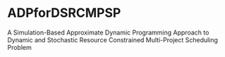 # ADPforDSRCMPSP
A Simulation-Based Approximate Dynamic Programming Approach to Dynamic and Stochastic Resource Constrained Multi-Project Scheduling Problem
